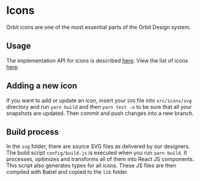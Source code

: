 # Icons

Orbit icons are one of the most essential parts of the Orbit Design system.

## Usage

The implementation API for icons is described [here](https://github.com/kiwicom/orbit/blob/master/packages/orbit-components/src/Icon/README.md).
View the list of icons [here](https://kiwicom.github.io/orbit/?path=/story/icon--list-of-all-icons).

## Adding a new icon

If you want to add or update an icon, insert your `SVG` file into `src/icons/svg` directory and run `yarn build` and then `yarn test -u` to be sure that all your snapshots are updated. Then commit and push changes into a new branch.

## Build process

In the `svg` folder, there are source SVG files as delivered by our designers. The build script `config/build.js` is executed when you run `yarn build`. It processes, optimizes and transforms all of them into React JS components. This script also generates types for all icons. These JS files are then compiled with Babel and copied to the `lib` folder.
